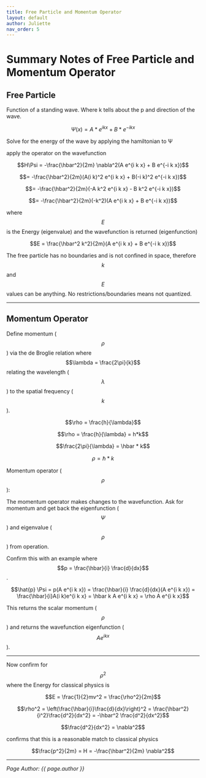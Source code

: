 ```yaml
---
title: Free Particle and Momentum Operator
layout: default
author: Juliette
nav_order: 5
---
```


# Summary Notes of Free Particle and Momentum Operator  

## Free Particle  

Function of a standing wave. Where k tells about the p and direction of the wave.  

$$\Psi(x) = A * e^{i k x} + B * e^{-i k x}$$  

Solve for the energy of the wave by applying the hamiltonian to Ψ  

apply the operator on the wavefunction  

$$H\Psi = -\frac{\hbar^2}{2m} \nabla^2(A e^{i k x} + B e^{-i k x})$$  

$$= -\frac{\hbar^2}{2m}(A(i k)^2 e^{i k x} + B(-i k)^2 e^{-i k x})$$  

$$= -\frac{\hbar^2}{2m}(-A k^2 e^{i k x} - B k^2 e^{-i k x})$$  

$$= -\frac{\hbar^2}{2m}(-k^2)(A e^{i k x} + B e^{-i k x})$$  

where $$E$$ is the Energy (eigenvalue) and the wavefunction is returned (eigenfunction)  

$$E = \frac{\hbar^2 k^2}{2m}(A e^{i k x} + B e^{-i k x})$$  

The free particle has no boundaries and is not confined in space, therefore $$k$$ and $$E$$ values can be anything. No restrictions/boundaries means not quantized.  

---

## Momentum Operator  

Define momentum ($$\rho$$) via the de Broglie relation where $$\lambda = \frac{2\pi}{k}$$ relating the wavelength ($$\lambda$$) to the spatial frequency ($$k$$).  

$$\rho = \frac{h}{\lambda}$$  

$$\rho = \frac{h}{\lambda} = h*k$$  

$$\frac{2\pi}{\lambda} = \hbar * k$$  

$$\rho = \hbar * k$$  

Momentum operator ($$\rho$$):  

The momentum operator makes changes to the wavefunction. Ask for momentum and get back the eigenfunction ($$\Psi$$) and eigenvalue ($$\rho$$) from operation.  

Confirm this with an example where $$p = \frac{\hbar}{i} \frac{d}{dx}$$.  

$$\hat{p} \Psi = p(A e^{i k x}) = \frac{\hbar}{i} \frac{d}{dx}(A e^{i k x}) = \frac{\hbar}{i}A(i k)e^{i k x} = \hbar k A e^{i k x} = \rho A e^{i k x}$$  

This returns the scalar momentum ($$\rho$$) and returns the wavefunction eigenfunction ($$A e^{i k x}$$).  

---

Now confirm for $$\rho^2$$ where the Energy for classical physics is  

$$E = \frac{1}{2}mv^2 = \frac{\rho^2}{2m}$$  

$$\rho^2 = \left(\frac{\hbar}{i}\frac{d}{dx}\right)^2 = \frac{\hbar^2}{i^2}\frac{d^2}{dx^2} = -\hbar^2 \frac{d^2}{dx^2}$$  

$$\frac{d^2}{dx^2} = \nabla^2$$  

confirms that this is a reasonable match to classical physics  

$$\frac{p^2}{2m} = H = -\frac{\hbar^2}{2m} \nabla^2$$  

---

*Page Author: {{ page.author }}*
